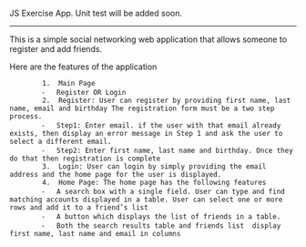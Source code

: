 JS Exercise App. Unit test will be added soon.

-------
This is a simple social networking web application that allows someone to register and add friends.

Here are the features of the application

            1.  Main Page
            ⁃   Register OR Login
            2.  Register: User can register by providing first name, last name, email and birthday The registration form must be a two step process.
            ⁃   Step1: Enter email. if the user with that email already exists, then display an error message in Step 1 and ask the user to select a different email.
            ⁃   Step2: Enter first name, last name and birthday. Once they do that then registration is complete
            3.  Login: User can login by simply providing the email address and the home page for the user is displayed.
            4.  Home Page: The home page has the following features
            ⁃   A search box with a single field. User can type and find matching accounts displayed in a table. User can select one or more rows and add it to a friend’s list
            ⁃   A button which displays the list of friends in a table.
            ⁃   Both the search results table and friends list  display first name, last name and email in columns